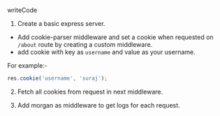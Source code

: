 writeCode

1. Create a basic express server.

- Add cookie-parser middleware and set a cookie when requested on `/about` route by creating a custom middleware.
- add cookie with key as `username` and value as your username.

For example:-

```js
res.cookie('username', 'suraj');
```

2. Fetch all cookies from request in next middleware.

3. Add morgan as middleware to get logs for each request.

